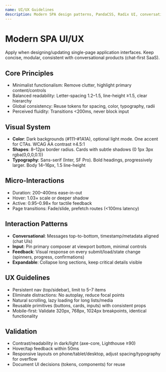 ```yaml
---
name: UI/UX Guidelines
description: Modern SPA design patterns, PandaCSS, Radix UI, conversational interfaces
---
```


# Modern SPA UI/UX

Apply when designing/updating single-page application interfaces. Keep concise, modular, consistent with conversational products (chat-first SaaS).

## Core Principles
- Minimalist functionalism: Remove clutter, highlight primary content/controls
- Balanced readability: Letter-spacing 1.2–1.5, line-height ≥1.5, clear hierarchy
- Global consistency: Reuse tokens for spacing, color, typography, radii
- Perceived fluidity: Transitions <200ms, never block input

## Visual System
- **Color**: Dark backgrounds (#111–#1A1A), optional light mode. One accent for CTAs. WCAG AA contrast ≥4.5:1
- **Shapes**: 8–12px border radius. Cards with subtle shadows (0 1px 3px rgba(0,0,0,0.1))
- **Typography**: Sans-serif (Inter, SF Pro). Bold headings, progressively larger. Body 14–16px, 1.5 line-height

## Micro-Interactions
- Duration: 200–400ms ease-in-out
- Hover: 1.03× scale or deeper shadow
- Active: 0.95–0.98× for tactile feedback
- Page transitions: Fade/slide, prefetch routes (<100ms latency)

## Interaction Patterns
- **Conversational**: Messages top-to-bottom, timestamp/metadata aligned (chat UIs)
- **Input**: Pin primary composer at viewport bottom, minimal controls
- **Feedback**: Visual response on every submit/load/state change (spinners, progress, confirmations)
- **Expandable**: Collapse long sections, keep critical details visible

## UX Guidelines
- Persistent nav (top/sidebar), limit to 5–7 items
- Eliminate distractions: No autoplay, reduce focal points
- Natural scrolling, lazy loading for long lists/media
- Reusable primitives (buttons, cards, inputs) with consistent props
- Mobile-first: Validate 320px, 768px, 1024px breakpoints, identical functionality

## Validation
- Contrast/readability in dark/light (axe-core, Lighthouse ≥90)
- Hover/tap feedback within 50ms
- Responsive layouts on phone/tablet/desktop, adjust spacing/typography for overflow
- Document UI decisions (tokens, components) for reuse
